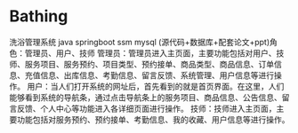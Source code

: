 # Bathing
洗浴管理系统 java springboot ssm mysql (源代码+数据库+配套论文+ppt)角色：管理员、用户、技师  管理员：管理员进入主页面，主要功能包括对用户、技师、服务项目、服务预约、项目类型、预约接单、商品类型、商品信息、订单信息、充值信息、出库信息、考勤信息、留言反馈、系统管理、用户信息等进行操作。  用户：当人们打开系统的网址后，首先看到的就是首页界面。在这里，人们能够看到系统的导航条，通过点击导航条上的服务项目、商品信息、公告信息、留言反馈、个人中心等功能进入各详细页面进行操作。  技师：技师进入主页面，主要功能包括对服务预约、预约接单、考勤信息、我的收藏、用户信息等进行操作。
